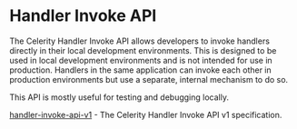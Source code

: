 # Handler Invoke API

The Celerity Handler Invoke API allows developers to invoke handlers directly in their local development environments.
This is designed to be used in local development environments and is not intended for use in production. Handlers in the same application can invoke each other in production environments but use a separate, internal mechanism to do so.

This API is mostly useful for testing and debugging locally.

[handler-invoke-api-v1](./handler-invoke-api-v1.yaml) - The Celerity Handler Invoke API v1 specification.
